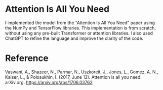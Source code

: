 # Attention Is All You Need
I implemented the model from the "Attention Is All You Need" paper using the NumPy and TensorFlow libraries. This implementation is from scratch, without using any pre-built Transformer or attention libraries. I also used ChatGPT to refine the language and improve the clarity of the code.

# Reference
Vaswani, A., Shazeer, N., Parmar, N., Uszkoreit, J., Jones, L., Gomez, A. N., Kaiser, L., & Polosukhin, I. (2017, June 12). Attention is all you need. arXiv.org. https://arxiv.org/abs/1706.03762
